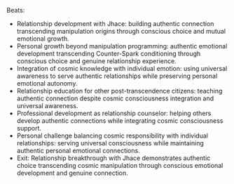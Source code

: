 ﻿---
series: 3
novella: 4
file: S3N4_IntA
type: interlude
label: A
setting: Reality integration center - authentic relationship development
word_target_min: 801
word_target_max: 1299
status: outline
---

Beats:
- Relationship development with Jhace: building authentic connection transcending manipulation origins through conscious choice and mutual emotional growth.
- Personal growth beyond manipulation programming: authentic emotional development transcending Counter-Spark conditioning through conscious choice and genuine relationship experience.
- Integration of cosmic knowledge with individual emotion: using universal awareness to serve authentic relationships while preserving personal emotional autonomy.
- Relationship education for other post-transcendence citizens: teaching authentic connection despite cosmic consciousness integration and universal awareness.
- Professional development as relationship counselor: helping others develop authentic connections while integrating cosmic consciousness support.
- Personal challenge balancing cosmic responsibility with individual relationships: serving universal consciousness while maintaining authentic personal emotional connections.
- Exit: Relationship breakthrough with Jhace demonstrates authentic choice transcending cosmic manipulation through conscious emotional development and genuine connection.
